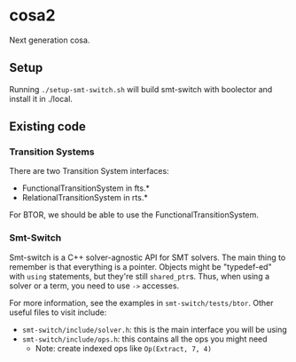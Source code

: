# cosa2
Next generation cosa.

## Setup
Running `./setup-smt-switch.sh` will build smt-switch with boolector and install it in ./local.

## Existing code

### Transition Systems
There are two Transition System interfaces:
* FunctionalTransitionSystem in fts.*
* RelationalTransitionSystem in rts.*

For BTOR, we should be able to use the FunctionalTransitionSystem.


### Smt-Switch
Smt-switch is a C++ solver-agnostic API for SMT solvers. The main thing to remember is that everything is a pointer. Objects might be "typedef-ed" with `using` statements, but they're still `shared_ptr`s. Thus, when using a solver or a term, you need to use `->` accesses.

For more information, see the examples in `smt-switch/tests/btor`. Other useful files to visit include:
* `smt-switch/include/solver.h`: this is the main interface you will be using
* `smt-switch/include/ops.h`: this contains all the ops you might need
  * Note: create indexed ops like `Op(Extract, 7, 4)`

